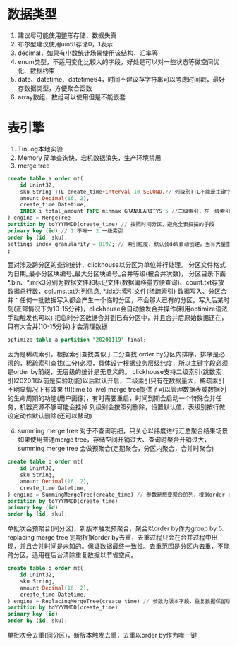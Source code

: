 # 数据类型
1. 建议尽可能使用整形存储，数据失真
2. 布尔型建议使用uint8存储0，1表示
3. decimal，如果有小数统计场景使用该结构，汇率等
4. enum类型，不适用变化比较大的字段，好处是可以对一些状态等做空间优化、数据约束
5. date、datetime、datetime64，时间不建议存字符串可以考虑时间戳，最好存数据类型，方便聚合函数
6. array数组，数组可以使用但是不能嵌套

# 表引擎
1. TinLog本地实验
2. Memory 简单查询快，宕机数据消失，生产环境禁用
3. merge tree
```sql
create table a order mt(
    id Unint32,
    sku String TTL create_time+interval 10 SECOND,// 列级别TTL不能是主键字段，类型必须是日期类型
    amount Decimal(16, 2),
    create_time Datetime,
    INDEX i total_amount TYPE minmax GRANULARITYS 5 //二级索引，在一级索引上再做聚合，GRANULARITYS设定二级索引对一级索引粒度的粒度
) engine = MergeTree
partition by toYYYMMDD(create_time) // 按照时间分区，避免全表扫描的手段
primary key (id) // 1.不唯一 2.一级索引
order by (id, sku),
settings index_granularity = 8192; // 索引粒度，默认会ddl自动创建，当有大量重复值需要修改(调大) 
;

```
面对涉及跨分区的查询统计，clickhouse以分区为单位并行处理。
分区文件格式为日期_最小分区块编号_最大分区块编号_合并等级(被合并次数)，
分区目录下面*.bin、*.mrk3分别为数据文件和标记文件(数据偏移量方便查询)、count.txt存放数据总行数，colums.txt为列信息, *.idx为索引文件(稀疏索引)
数据写入、分区合并：任何一批数据写入都会产生一个临时分区，不会那人已有的分区。写入后某时刻(正常情况下为10-15分钟)，clickhouse会自动触发合并操作(利用optimize语法手动触发也可以)
把临时分区数据合并到已有分区中，并且合并后原始数据还在，只有大合并(10-15分钟)才会清理数据
```sql
optimize table a partition "20201119" final;
```
因为是稀疏索引，根据索引查找类似于二分查找
order by分区内排序，排序是必须的，稀疏索引查找(二分)必须，具体设计根据业务层级纬度，所以主键字段必须是order by前缀，无层级的统计是无意义的。
clickhouse支持二级索引(跳数索引)2020.1(以前是实验功能)以后默认开启，二级索引只有在数据量大，稀疏索引不明显情况下有效果
ttl(time to live) merge tree提供了可以管理数据表或数据列的生命周期的功能(用户画像)，有时需要重启，时间到期会启动一个特殊合并任务，机器资源不够可能会挂掉
列级别会按照列删除，设置默认值，表级别按行做设定动作默认删除(还可以移动)

4. summing merge tree
对于不查询明细，只关心以纬度进行汇总聚合结果场景如果使用普通merge tree，存储空间开销过大、查询时聚合开销过大，
summing merge tree 会做预聚合(定期聚合，分区内聚合，合并时聚合)
```sql
create table b order mt(
    id Unint32,
    sku String,
    amount Decimal(16, 2),
    create_time Datetime,
) engine = SummingMergeTree(create_time) // 参数是想要聚合的列，根据order by做类似group by操作，其他字段取最小一条，如果不填所有非纬度列且数字类型都会聚合
partition by toYYYMMDD(create_time)
primary key (id)
order by (id, sku);
```
单批次会预聚合(同分区)，新版本触发预聚合，聚合以order by作为group by
5. replacing merge tree
定期根据order by去重，去重过程只会在合并过程中出现，并且合并时间是未知的。保证数据最终一致性。去重范围是分区内去重，不能跨分区。适用在后台清除重复数据以节省空间。
```sql
create table b order mt(
    id Unint32,
    sku String,
    amount Decimal(16, 2),
    create_time Datetime,
) engine = ReplacingMergeTree(create_time) // 参数为版本字段，重复数据保留版本最大值，如果没有参数，默认保留插入顺序最后一条
partition by toYYYMMDD(create_time)
primary key (id)
order by (id, sku);
```
单批次会去重(同分区)，新版本触发去重，去重以order by作为唯一键